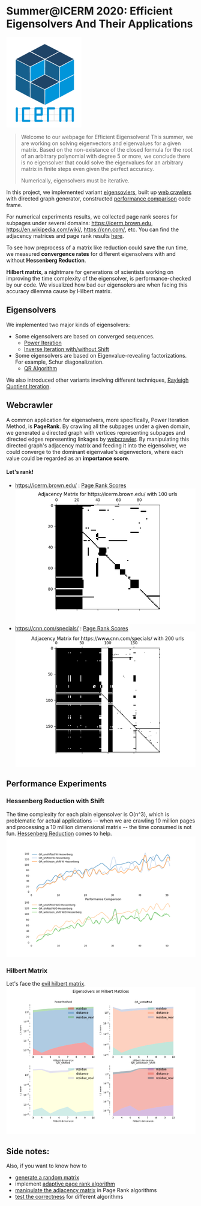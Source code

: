 # Summer@ICERM 2020: Efficient Eigensolvers And Their Applications
<img src="ICERM_logoCUBE_1000pxls.png" width="200" />

> Welcome to our webpage for Efficient Eigensolvers! 
> This summer, we are working on solving eigenvectors and eigenvalues for a given matrix.
> Based on the non-existance of the closed formula for the root of an arbitrary polynomial with 
> degree 5 or more, we conclude there is no eigensolver that could solve
> the eigenvalues for an arbitrary matrix in finite steps even given 
> the perfect accuracy.
>
> Numerically, eigensolvers must be iterative.

In this project, we implemented variant [eigensovlers](#eigensolvers), built up [web crawlers](#webcrawler) with
 directed graph generator, constructed [performance comparison](#performance-experiments) code frame.
 
For numerical experiments results, we collected page rank scores for 
 subpages under several domains: https://icerm.brown.edu, https://en.wikipedia.com/wiki/,
 https://cnn.com/, etc. You can find the adjacency matrices and page rank results
  [here](#lets-rank).

 To see how preprocess of a matrix like reduction could save the run time,
 we measured **convergence rates** for different eigensolvers with and without
 **Hessenberg Reduction**.
 
 **Hilbert matrix**, a nightmare for generations of scientists working on 
 improving the time complexity of the eigensolver, is performance-checked by our code.
 We visualized how bad our eigensolers are when facing this accuracy dilemma
 cause by Hilbert matrix.


## Eigensolvers
We implemented two major kinds of eigensolvers:
* Some eigensolvers are based on converged sequences.
    * [Power Iteration](PowerIterationMethod.html)
    * [Inverse Iteration with/without Shift]()
* Some eigensolvers are based on Eigenvalue-revealing factorizations.
For example, Schur diagonalization.
    * [QR Algorithm](QR_Algorithm.html)
    
We also introduced other variants involving different techniques, [Rayleigh Quotient Iteration](RayleighQuotientIteration.html). 

## Webcrawler
A common application for eigensolvers, more specifically, Power Iteration Method,
is **PageRank**. By crawling all the subpages under a given domain, we generated a directed 
graph with vertices representing subpages and directed edges representing linkages by
[webcrawler](webScraper.html). 
By manipulating this directed graph's adjacency matrix and feeding it
into the eigensolver, we could converge to the dominant eigenvalue's eigenvectors,
where each value could be regarded as an **importance score**.


#### Let's rank!
* https://icerm.brown.edu/ : [Page Rank Scores](icerm_page_rank.csv) ![ICERM](ICERM100_adhMatrix.png)
* https://cnn.com/specials/ : [Page Rank Scores](cnn_page_rank.csv) ![CNN](CNN200_adhMatrix.png) 


## Performance Experiments
### Hessenberg Reduction with Shift

The time complexity for each plain eigensolver is O(n^3), which is problematic 
 for actual applications -- when we are crawling 10 million pages and processing
 a 10 million dimensional matrix -- the time consumed is not fun. 
 [Hessenberg Reduction](comparePerfDriver.html) comes to help.
![hessenshift](performance_compare_iteration_preversion.png)

### Hilbert Matrix
Let's face the [evil hilbert matrix](HilbertExper.html).
![Hilbert](EigensolversOnHilbert.png)

## Side notes:
Also, if you want to know how to 
* [generate a random matrix](matricesGenerator.html)
* implement [adaptive page rank algorithm]()
* [manipulate the adjacency matrix]() in Page Rank algorithms
* [test the correctness]() for different algorithms

 

